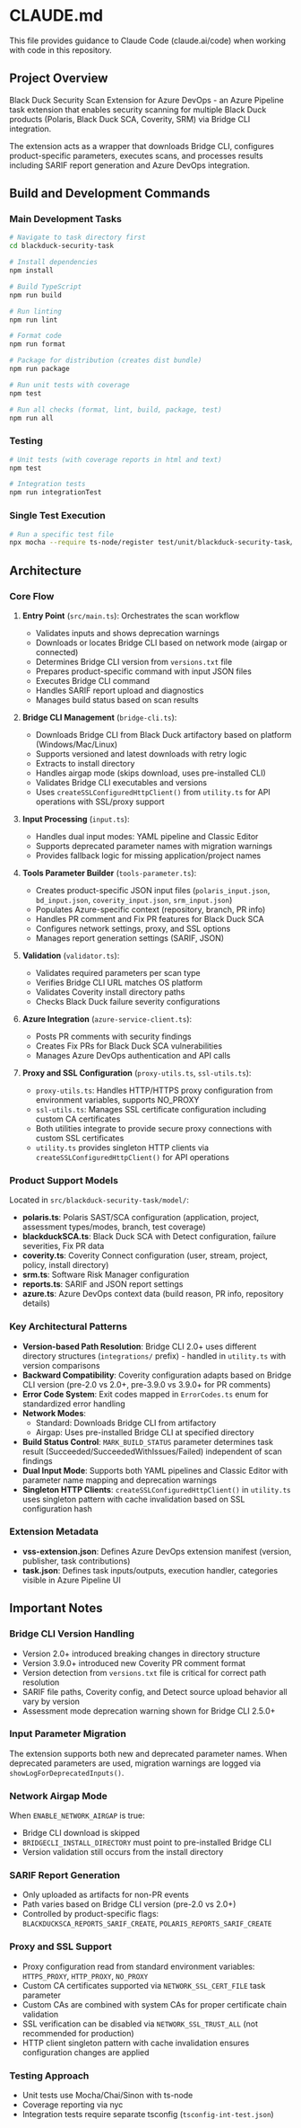 # CLAUDE.md

This file provides guidance to Claude Code (claude.ai/code) when working with code in this repository.

## Project Overview

Black Duck Security Scan Extension for Azure DevOps - an Azure Pipeline task extension that enables security scanning for multiple Black Duck products (Polaris, Black Duck SCA, Coverity, SRM) via Bridge CLI integration.

The extension acts as a wrapper that downloads Bridge CLI, configures product-specific parameters, executes scans, and processes results including SARIF report generation and Azure DevOps integration.

## Build and Development Commands

### Main Development Tasks
```bash
# Navigate to task directory first
cd blackduck-security-task

# Install dependencies
npm install

# Build TypeScript
npm run build

# Run linting
npm run lint

# Format code
npm run format

# Package for distribution (creates dist bundle)
npm run package

# Run unit tests with coverage
npm test

# Run all checks (format, lint, build, package, test)
npm run all
```

### Testing
```bash
# Unit tests (with coverage reports in html and text)
npm test

# Integration tests
npm run integrationTest
```

### Single Test Execution
```bash
# Run a specific test file
npx mocha --require ts-node/register test/unit/blackduck-security-task/<test-file>.spec.ts
```

## Architecture

### Core Flow
1. **Entry Point** (`src/main.ts`): Orchestrates the scan workflow
   - Validates inputs and shows deprecation warnings
   - Downloads or locates Bridge CLI based on network mode (airgap or connected)
   - Determines Bridge CLI version from `versions.txt` file
   - Prepares product-specific command with input JSON files
   - Executes Bridge CLI command
   - Handles SARIF report upload and diagnostics
   - Manages build status based on scan results

2. **Bridge CLI Management** (`bridge-cli.ts`):
   - Downloads Bridge CLI from Black Duck artifactory based on platform (Windows/Mac/Linux)
   - Supports versioned and latest downloads with retry logic
   - Extracts to install directory
   - Handles airgap mode (skips download, uses pre-installed CLI)
   - Validates Bridge CLI executables and versions
   - Uses `createSSLConfiguredHttpClient()` from `utility.ts` for API operations with SSL/proxy support

3. **Input Processing** (`input.ts`):
   - Handles dual input modes: YAML pipeline and Classic Editor
   - Supports deprecated parameter names with migration warnings
   - Provides fallback logic for missing application/project names

4. **Tools Parameter Builder** (`tools-parameter.ts`):
   - Creates product-specific JSON input files (`polaris_input.json`, `bd_input.json`, `coverity_input.json`, `srm_input.json`)
   - Populates Azure-specific context (repository, branch, PR info)
   - Handles PR comment and Fix PR features for Black Duck SCA
   - Configures network settings, proxy, and SSL options
   - Manages report generation settings (SARIF, JSON)

5. **Validation** (`validator.ts`):
   - Validates required parameters per scan type
   - Verifies Bridge CLI URL matches OS platform
   - Validates Coverity install directory paths
   - Checks Black Duck failure severity configurations

6. **Azure Integration** (`azure-service-client.ts`):
   - Posts PR comments with security findings
   - Creates Fix PRs for Black Duck SCA vulnerabilities
   - Manages Azure DevOps authentication and API calls

7. **Proxy and SSL Configuration** (`proxy-utils.ts`, `ssl-utils.ts`):
   - `proxy-utils.ts`: Handles HTTP/HTTPS proxy configuration from environment variables, supports NO_PROXY
   - `ssl-utils.ts`: Manages SSL certificate configuration including custom CA certificates
   - Both utilities integrate to provide secure proxy connections with custom SSL certificates
   - `utility.ts` provides singleton HTTP clients via `createSSLConfiguredHttpClient()` for API operations

### Product Support Models
Located in `src/blackduck-security-task/model/`:
- **polaris.ts**: Polaris SAST/SCA configuration (application, project, assessment types/modes, branch, test coverage)
- **blackduckSCA.ts**: Black Duck SCA with Detect configuration, failure severities, Fix PR data
- **coverity.ts**: Coverity Connect configuration (user, stream, project, policy, install directory)
- **srm.ts**: Software Risk Manager configuration
- **reports.ts**: SARIF and JSON report settings
- **azure.ts**: Azure DevOps context data (build reason, PR info, repository details)

### Key Architectural Patterns
- **Version-based Path Resolution**: Bridge CLI 2.0+ uses different directory structures (`integrations/` prefix) - handled in `utility.ts` with version comparisons
- **Backward Compatibility**: Coverity configuration adapts based on Bridge CLI version (pre-2.0 vs 2.0+, pre-3.9.0 vs 3.9.0+ for PR comments)
- **Error Code System**: Exit codes mapped in `ErrorCodes.ts` enum for standardized error handling
- **Network Modes**:
  - Standard: Downloads Bridge CLI from artifactory
  - Airgap: Uses pre-installed Bridge CLI at specified directory
- **Build Status Control**: `MARK_BUILD_STATUS` parameter determines task result (Succeeded/SucceededWithIssues/Failed) independent of scan findings
- **Dual Input Mode**: Supports both YAML pipelines and Classic Editor with parameter name mapping and deprecation warnings
- **Singleton HTTP Clients**: `createSSLConfiguredHttpClient()` in `utility.ts` uses singleton pattern with cache invalidation based on SSL configuration hash

### Extension Metadata
- **vss-extension.json**: Defines Azure DevOps extension manifest (version, publisher, task contributions)
- **task.json**: Defines task inputs/outputs, execution handler, categories visible in Azure Pipeline UI

## Important Notes

### Bridge CLI Version Handling
- Version 2.0+ introduced breaking changes in directory structure
- Version 3.9.0+ introduced new Coverity PR comment format
- Version detection from `versions.txt` file is critical for correct path resolution
- SARIF file paths, Coverity config, and Detect source upload behavior all vary by version
- Assessment mode deprecation warning shown for Bridge CLI 2.5.0+

### Input Parameter Migration
The extension supports both new and deprecated parameter names. When deprecated parameters are used, migration warnings are logged via `showLogForDeprecatedInputs()`.

### Network Airgap Mode
When `ENABLE_NETWORK_AIRGAP` is true:
- Bridge CLI download is skipped
- `BRIDGECLI_INSTALL_DIRECTORY` must point to pre-installed Bridge CLI
- Version validation still occurs from the install directory

### SARIF Report Generation
- Only uploaded as artifacts for non-PR events
- Path varies based on Bridge CLI version (pre-2.0 vs 2.0+)
- Controlled by product-specific flags: `BLACKDUCKSCA_REPORTS_SARIF_CREATE`, `POLARIS_REPORTS_SARIF_CREATE`

### Proxy and SSL Support
- Proxy configuration read from standard environment variables: `HTTPS_PROXY`, `HTTP_PROXY`, `NO_PROXY`
- Custom CA certificates supported via `NETWORK_SSL_CERT_FILE` task parameter
- Custom CAs are combined with system CAs for proper certificate chain validation
- SSL verification can be disabled via `NETWORK_SSL_TRUST_ALL` (not recommended for production)
- HTTP client singleton pattern with cache invalidation ensures configuration changes are applied

### Testing Approach
- Unit tests use Mocha/Chai/Sinon with ts-node
- Coverage reporting via nyc
- Integration tests require separate tsconfig (`tsconfig-int-test.json`)
